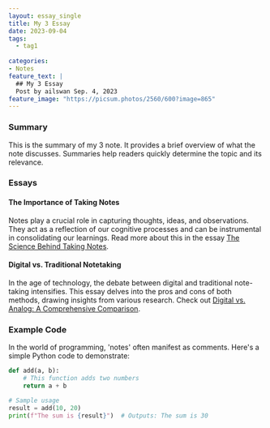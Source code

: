 ```yaml
---
layout: essay_single
title: My 3 Essay
date: 2023-09-04
tags:
  - tag1
 
categories:
- Notes
feature_text: |
  ## My 3 Essay
  Post by ailswan Sep. 4, 2023
feature_image: "https://picsum.photos/2560/600?image=865"
---
```


### Summary

This is the summary of my 3 note. It provides a brief overview of what the note discusses. Summaries help readers quickly determine the topic and its relevance.

### Essays

#### The Importance of Taking Notes

Notes play a crucial role in capturing thoughts, ideas, and observations. They act as a reflection of our cognitive processes and can be instrumental in consolidating our learnings. Read more about this in the essay [The Science Behind Taking Notes](#).

#### Digital vs. Traditional Notetaking

In the age of technology, the debate between digital and traditional note-taking intensifies. This essay delves into the pros and cons of both methods, drawing insights from various research. Check out [Digital vs. Analog: A Comprehensive Comparison](#).

### Example Code

In the world of programming, 'notes' often manifest as comments. Here's a simple Python code to demonstrate:

```python
def add(a, b):
    # This function adds two numbers
    return a + b

# Sample usage
result = add(10, 20)
print(f"The sum is {result}")  # Outputs: The sum is 30
